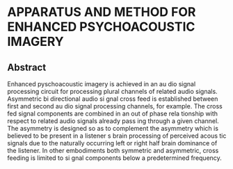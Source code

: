 # APPARATUS AND METHOD FOR ENHANCED PSYCHOACOUSTIC IMAGERY

## Abstract
Enhanced pyschoacoustic imagery is achieved in an au dio signal processing circuit for processing plural channels of related audio signals. Asymmetric bi directional audio si gnal cross feed is established between first and second au dio signal processing channels, for example. The cross fed signal components are combined in an out of phase rela tionship with respect to related audio signals already pass ing through a given channel. The asymmetry is designed so as to complement the asymmetry which is believed to be present in a listener s brain processing of perceived acous tic signals due to the naturally occurring left or right half brain dominance of the listener. In other embodiments both symmetric and asymmetric, cross feeding is limited to si gnal components below a predetermined frequency.